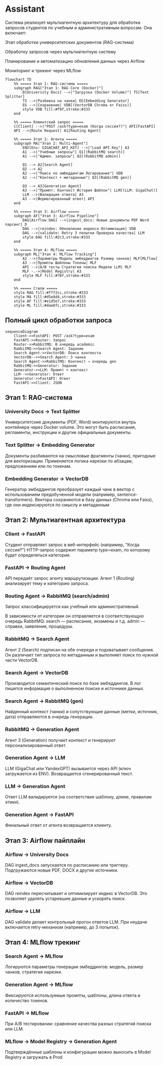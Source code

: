 # Assistant
Система реализует мультиагентную архитектуру для обработки запросов студентов по учебным и административным вопросам. Она включает:

Этап обработки университетских документов (RAG-система)

Обработку запросов через мультиагентную систему

Планирование и автоматизацию обновления данных через Airflow

Мониторинг и трекинг через MLflow

```mermaid
flowchart TD
    %% ===== Этап 1: RAG-система =====
    subgraph RAG["Этап 1: RAG Core (Docker)"]
        D[University Docs] -->|"Загрузка (Docker Volume)"| TS[Text Splitter]
        TS -->|Разбивка на чанки| EG[Embedding Generator]
        EG -->|Сохранение| VDB[(VectorDB Chroma or Faiss)]
        style VDB fill:#f9f,stroke:#333
    end

    %% ===== Клиентский запрос =====
    C[Client] -->|"POST /ask?type=exam (Когда сессия?)"| API[FastAPI]
    API -->|Route Request| A1[Routing Agent]

    %% ===== Этап 2: Агенты =====
    subgraph MA["Этап 2: Multi-Agent"]
        ENV[Env: GIGACHAT_API_KEY] -->|"Load API Key"| A3
        A1 -->|"Учебные запросы"| Q1[(RabbitMQ search)]
        A1 -->|"Админ. запросы"| Q2[(RabbitMQ admin)]
        
        Q1 --> A2[Search Agent]
        Q2 --> A2
        A2 -->|"Поиск по эмбеддингам Логирование"| VDB
        A2 -->|"Контекст + метаданные"| Q3[(RabbitMQ gen)]
        
        Q3 --> A3[Generation Agent]
        A3 -->|"Промпт: Контекст История Шаблон"| LLM[(LLM: GigaChat)]
        LLM -->|Валидация ответа| A3
        A3 -->|Форматированный ответ| API
    end

    %% ===== Этап 3: Airflow =====
    subgraph AF["Этап 3: Airflow Pipeline"]
        DAG[Airflow DAG] -->|ingest_docs: Новые документы PDF Word парсинг| D
        DAG -->|reindex: Обновление индекса Оптимизация| VDB
        DAG -->|validate: Retry 3 попытки Проверка качества| LLM
        style DAG fill:#2c3,stroke:#333
    end

    %% ===== Этап 4: MLflow =====
    subgraph ML["Этап 4: MLflow Tracking"]
        A2 -->|Параметры Модель эмбеддингов Размер чанков| MLF[MLflow]
        A3 -->|Промпты Шаблоны Токены| MLF
        API -->|A/B тесты Стратегии поиска Модели LLM| MLF
        MLF -.->|Model Registry| A3
        style MLF fill:#78f,stroke:#333
    end

    %% ===== Стили =====
    style RAG fill:#fff2cc,stroke:#333
    style MA fill:#d5e8d4,stroke:#333
    style AF fill:#e1d5e7,stroke:#333
    style ML fill:#dae8fc,stroke:#333
```
## Полный цикл обработки запроса

```mermaid
sequenceDiagram
    Client->>FastAPI: POST /ask?type=exam
    FastAPI->>Router: Запрос
    Router->>RabbitMQ: В очередь academic
    RabbitMQ->>Search Agent: Задание
    Search Agent->>VectorDB: Поиск контекста
    VectorDB-->>Search Agent: 3 чанка
    Search Agent->>RabbitMQ: Контекст → очередь gen
    RabbitMQ->>Generator: Задание
    Generator->>LLM: Промпт + контекст
    LLM-->>Generator: Ответ
    Generator->>FastAPI: Ответ
    FastAPI->>Client: JSON
```

## Этап 1: RAG-система 

### University Docs → Text Splitter
Университетские документы (PDF, Word) монтируются внутрь контейнера через Docker volume.
Это могут быть расписания, регламенты, инструкции и другие официальные документы.

### Text Splitter → Embedding Generator
Документы разбиваются на смысловые фрагменты (чанки), пригодные для векторизации.
Применяется логика нарезки по абзацам, предложениям или по токенам.

### Embedding Generator → VectorDB
Генератор эмбеддингов преобразует каждый чанк в вектор с использованием предобученной модели (например, sentence-transformers).
Вектора сохраняются в базу данных (Chroma или Faiss), где они индексируются по смыслу и метаданным

## Этап 2: Мультиагентная архитектура
### Client → FastAPI
Студент отправляет запрос в веб-интерфейс (например, "Когда сессия?")
HTTP-запрос содержит параметр type=exam, по которому будет определяться категория.

### FastAPI → Routing Agent
API передаёт запрос агенту маршрутизации.
Агент 1 (Routing) анализирует тему и категорию запроса.

### Routing Agent → RabbitMQ (search/admin)
Запрос классифицируется как учебный или административный.

В зависимости от категории он отправляется в соответствующую очередь RabbitMQ:
search — расписание, экзамены и т.д.
admin — справки, заявления, процедуры.

### RabbitMQ → Search Agent
Агент 2 (Search) подписан на обе очереди и подхватывает сообщения.
Он различает тип запроса по метаданным и выполняет поиск по нужной части VectorDB.

### Search Agent → VectorDB
Производится семантический поиск по базе эмбеддингов.
В лог пишется информация о выполненном поиске и источнике данных.

### Search Agent → RabbitMQ (gen)
Найденный контекст (чанки) и сопутствующие данные (метки, источник, дата) отправляются в очередь генерации.

### RabbitMQ → Generation Agent
Агент 3 (Generation) получает контекст и генерирует персонализированный ответ.

### Generation Agent → LLM
LLM (GigaChat или YandexGPT) вызывается через API (ключ загружается из ENV).
Возвращается сгенерированный текст.

### LLM → Generation Agent
Ответ LLM валидируется (на соответствие шаблону, длине, правилам этики).

### Generation Agent → FastAPI
Финальный ответ от агента возвращается клиенту.

## Этап 3: Airflow пайплайн 

### Airflow → University Docs
DAG ingest_docs запускается по расписанию или триггеру.
Подгружаются новые PDF, DOCX и другие источники.

### Airflow → VectorDB
DAG reindex пересчитывает и оптимизирует индекс в VectorDB.
Это позволяет удалять устаревшие данные и ускорять поиск.

### Airflow → LLM
DAG validate делает контрольный прогон ответов LLM.
При неудаче включается retry-механизм (например, до 3 попыток).

## Этап 4: MLflow трекинг 

### Search Agent → MLflow
Логируются параметры генерации эмбеддингов: модель, размер чанков, стратегия нарезки.

### Generation Agent → MLflow
Фиксируются используемые промпты, шаблоны, длина ответа и количество токенов.

### FastAPI → MLflow
При A/B тестировании: сравнение качества разных стратегий поиска или LLM.

### MLflow → Model Registry → Generation Agent
Подтверждённые шаблоны и конфигурации можно выносить в Model Registry и загружать в Prod
